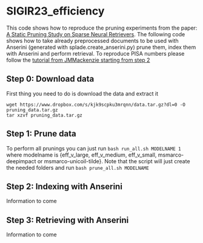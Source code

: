 # SIGIR23_efficiency

This code shows how to reproduce the pruning experiments from the paper: [A Static Pruning Study on Sparse Neural Retrievers](https://arxiv.org/abs/2304.12702). The following code shows how to take already preprocessed documents to be used with Anserini (generated with splade.create_anserini.py) prune them, index them with Anserini and perform retrieval. To reproduce PISA numbers please follow the [tutorial from JMMackenzie starting from step 2](https://gist.github.com/JMMackenzie/49d7e837751501067cb16d9940d1ad67)

## Step 0: Download data

First thing you need to do is download the data and extract it

```
wget https://www.dropbox.com/s/kjk9scpku3mrqnn/data.tar.gz?dl=0 -O pruning_data.tar.gz
tar xzvf pruning_data.tar.gz
```

## Step 1: Prune data

To perform all prunings you can just run `bash run_all.sh MODELNAME 1` where modelname is {eff_v_large, eff_v_medium, eff_v_small, msmarco-deepimpact or msmarco-unicoil-tilde}. Note that the script will just create the needed folders and run `bash prune_all.sh MODELNAME`

## Step 2: Indexing with Anserini

Information to come

## Step 3: Retrieving with Anserini

Information to come
